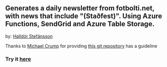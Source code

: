 ## Generates a daily newsletter from fotbolti.net, with news that include "(Staðfest)". Using Azure Functions, SendGrid and Azure Table Storage.

by: [Halldór Stefánsson](https://halldor90.dev)

Thanks to [Michael Crump](https://twitter.com/mbcrump) for providing [this git repository](https://github.com/mbcrump/EmailSubscription) has a guideline

### Try it [here](https://halldor90.dev/fotboltinet.html)

